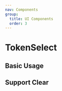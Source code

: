 ```yaml
---
nav: Components
group:
  title: UI Components
  order: 3
---
```


# TokenSelect

## Basic Usage

<code src="./demos/basic.tsx"></code>

## Support Clear

<code src="./demos/clear.tsx"></code>
